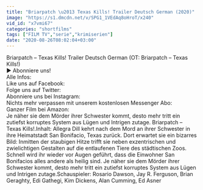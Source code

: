 ```yaml
---
title: "Briarpatch \u2013 Texas Kills! Trailer Deutsch German (2020)"
image: "https://s1.dmcdn.net/v/SPG1_1VEdAq8oHroT/x240"
vid_id: "x7vmi67"
categories: "shortfilms"
tags: ["FILM TV","serie","krimiserien"]
date: "2020-08-26T08:02:04+03:00"
---
```

Briarpatch – Texas Kills! Trailer Deutsch German (OT: Briarpatch – Texas Kills!)  <br>▶ Abonniere uns!   <br>Alle Infos:   <br>Like uns auf Facebook:   <br>Folge uns auf Twitter:   <br>Abonniere uns bei Instagram:   <br>Nichts mehr verpassen mit unserem kostenlosen Messenger Abo:   <br>Ganzer Film bei Amazon:   <br>Je näher sie dem Mörder ihrer Schwester kommt, desto mehr tritt ein zutiefst korruptes System aus Lügen und Intrigen zutage. Briarpatch – Texas Kills!.Inhalt: Allegra Dill kehrt nach dem Mord an ihrer Schwester in ihre Heimatstadt San Bonifacio, Texas zurück. Dort erwartet sie ein bizarres Bild: Inmitten der staubigen Hitze trifft sie neben exzentrischen und zwielichtigen Gestalten auf die entlaufenen Tiere des städtischen Zoos. Schnell wird ihr wieder vor Augen geführt, dass die Einwohner San Bonifacios alles andere als heilig sind. Je näher sie dem Mörder ihrer Schwester kommt, desto mehr tritt ein zutiefst korruptes System aus Lügen und Intrigen zutage.Schauspieler: Rosario Dawson, Jay R. Ferguson, Brian Geraghty, Edi Gathegi, Kim Dickens, Alan Cumming, Ed Asner
